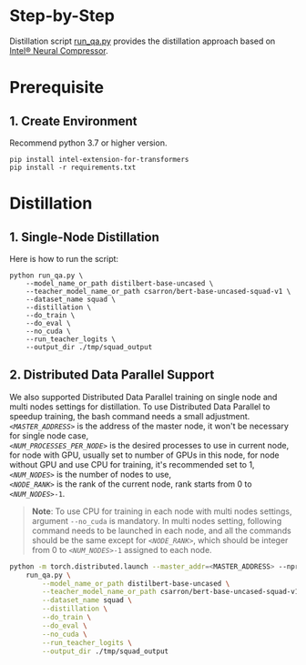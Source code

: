 Step-by-Step​
============
Distillation script [run_qa.py](./run_qa.py) provides the distillation approach based on [Intel® Neural Compressor](https://github.com/intel/neural-compressor).

# Prerequisite​

## 1. Create Environment​
Recommend python 3.7 or higher version.
```shell
pip install intel-extension-for-transformers
pip install -r requirements.txt
```

# Distillation
## 1. Single-Node Distillation

Here is how to run the script:
```
python run_qa.py \
    --model_name_or_path distilbert-base-uncased \
    --teacher_model_name_or_path csarron/bert-base-uncased-squad-v1 \
    --dataset_name squad \
    --distillation \
    --do_train \
    --do_eval \
    --no_cuda \
    --run_teacher_logits \
    --output_dir ./tmp/squad_output
```


## 2. Distributed Data Parallel Support

We also supported Distributed Data Parallel training on single node and multi nodes settings for distillation. To use Distributed Data Parallel to speedup training, the bash command needs a small adjustment.
<br>
*`<MASTER_ADDRESS>`* is the address of the master node, it won't be necessary for single node case,
<br>
*`<NUM_PROCESSES_PER_NODE>`* is the desired processes to use in current node, for node with GPU, usually set to number of GPUs in this node, for node without GPU and use CPU for training, it's recommended set to 1,
<br>
*`<NUM_NODES>`* is the number of nodes to use,
<br>
*`<NODE_RANK>`* is the rank of the current node, rank starts from 0 to *`<NUM_NODES>`*`-1`.
<br>

 >**Note**: To use CPU for training in each node with multi nodes settings, argument `--no_cuda` is mandatory. In multi nodes setting, following command needs to be launched in each node, and all the commands should be the same except for *`<NODE_RANK>`*, which should be integer from 0 to *`<NUM_NODES>`*`-1` assigned to each node.
```bash
python -m torch.distributed.launch --master_addr=<MASTER_ADDRESS> --nproc_per_node=<NUM_PROCESSES_PER_NODE> --nnodes=<NUM_NODES> --node_rank=<NODE_RANK> \
    run_qa.py \
        --model_name_or_path distilbert-base-uncased \
        --teacher_model_name_or_path csarron/bert-base-uncased-squad-v1 \
        --dataset_name squad \
        --distillation \
        --do_train \
        --do_eval \
        --no_cuda \
        --run_teacher_logits \
        --output_dir ./tmp/squad_output
```
